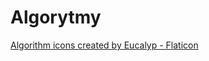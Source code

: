 # Algorytmy
<a href="https://www.flaticon.com/free-icons/algorithm" title="algorithm icons">Algorithm icons created by Eucalyp - Flaticon</a>